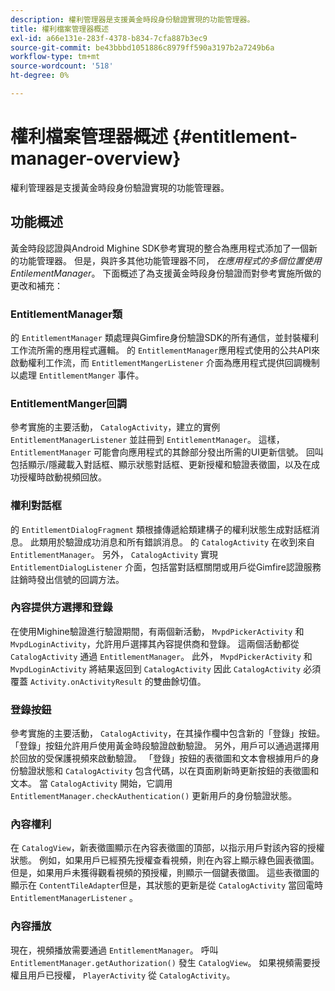```yaml
---
description: 權利管理器是支援黃金時段身份驗證實現的功能管理器。
title: 權利檔案管理器概述
exl-id: a66e131e-283f-4378-b834-7cfa887b3ec9
source-git-commit: be43bbbd1051886c8979ff590a3197b2a7249b6a
workflow-type: tm+mt
source-wordcount: '518'
ht-degree: 0%

---
```


# 權利檔案管理器概述 {#entitlement-manager-overview}

權利管理器是支援黃金時段身份驗證實現的功能管理器。

## 功能概述

黃金時段認證與Android Mighine SDK參考實現的整合為應用程式添加了一個新的功能管理器。 但是，與許多其他功能管理器不同， *在應用程式的多個位置使用EntilementManager*。 下面概述了為支援黃金時段身份驗證而對參考實施所做的更改和補充：

### EntitlementManager類

的 `EntitlementManager` 類處理與Gimfire身份驗證SDK的所有通信，並封裝權利工作流所需的應用程式邏輯。 的 `EntitlementManager`應用程式使用的公共API來啟動權利工作流，而 `EntitlementMangerListener` 介面為應用程式提供回調機制以處理 `EntitlementManger` 事件。

### EntitlementManger回調

參考實施的主要活動， `CatalogActivity`，建立的實例 `EntitlementManagerListener` 並註冊到 `EntitlementManager`。 這樣， `EntitlementManager` 可能會向應用程式的其餘部分發出所需的UI更新信號。 回叫包括顯示/隱藏載入對話框、顯示狀態對話框、更新授權和驗證表徵圖，以及在成功授權時啟動視頻回放。

### 權利對話框

的 `EntitlementDialogFragment` 類根據傳遞給類建構子的權利狀態生成對話框消息。 此類用於驗證成功消息和所有錯誤消息。 的 `CatalogActivity` 在收到來自 `EntitlementManager`。 另外， `CatalogActivity` 實現 `EntitlementDialogListener` 介面，包括當對話框關閉或用戶從Gimfire認證服務註銷時發出信號的回調方法。

### 內容提供方選擇和登錄

在使用Mighine驗證進行驗證期間，有兩個新活動， `MvpdPickerActivity` 和 `MvpdLoginActivity`，允許用戶選擇其內容提供商和登錄。 這兩個活動都從 `CatalogActivity` 通過 `EntitlementManager`。 此外， `MvpdPickerActivity` 和 `MvpdLoginActivity` 將結果返回到 `CatalogActivity` 因此 `CatalogActivity` 必須覆蓋 `Activity.onActivityResult` 的雙曲餘切值。

### 登錄按鈕

參考實施的主要活動， `CatalogActivity`，在其操作欄中包含新的「登錄」按鈕。 「登錄」按鈕允許用戶使用黃金時段驗證啟動驗證。 另外，用戶可以通過選擇用於回放的受保護視頻來啟動驗證。 「登錄」按鈕的表徵圖和文本會根據用戶的身份驗證狀態和 `CatalogActivity` 包含代碼，以在頁面刷新時更新按鈕的表徵圖和文本。 當 `CatalogActivity` 開始，它調用 `EntitlementManager.checkAuthentication()` 更新用戶的身份驗證狀態。

### 內容權利

在 `CatalogView`，新表徵圖顯示在內容表徵圖的頂部，以指示用戶對該內容的授權狀態。 例如，如果用戶已經預先授權查看視頻，則在內容上顯示綠色圓表徵圖。 但是，如果用戶未獲得觀看視頻的預授權，則顯示一個鍵表徵圖。 這些表徵圖的顯示在 `ContentTileAdapter`但是，其狀態的更新是從 `CatalogActivity` 當回電時 `EntitlementManagerListener` 。

### 內容播放

現在，視頻播放需要通過 `EntitlementManager`。 呼叫 `EntitlementManager.getAuthorization()` 發生 `CatalogView`。 如果視頻需要授權且用戶已授權， `PlayerActivity` 從 `CatalogActivity`。
